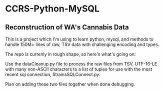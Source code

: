 # CCRS-Python-MySQL
Reconstruction of WA's Cannabis Data
---

This is a project which I'm using to learn python, mysql, and methods to handle 150M+ lines of raw, TSV data with challenging encoding and types.

The repo is currenly in rough shape, so here's what's going on:

Use the dataCleanup.py file to process the raw files from TSV, UTF-16-LE with many non-ASCII characters to a list of tuples for use with the most recent sql connection, 
StrainsSQLConnect.py.

Plan on adding these two files together when done debugging.
